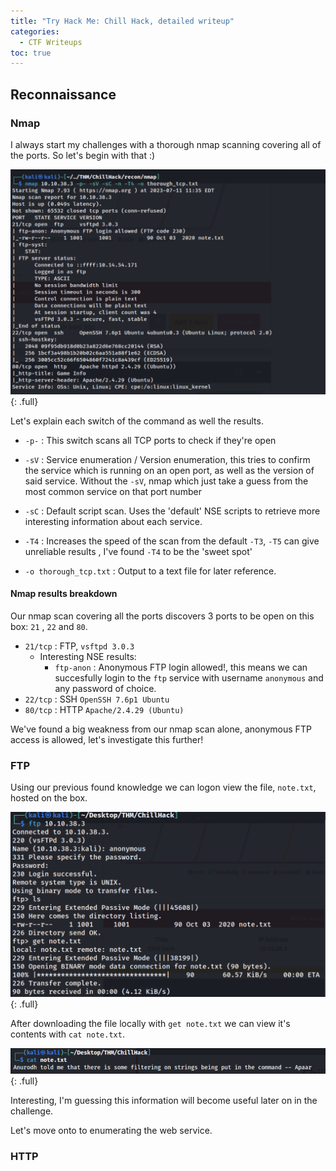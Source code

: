 ```yaml
---
title: "Try Hack Me: Chill Hack, detailed writeup"
categories:
  - CTF Writeups
toc: true
---
```


## Reconnaissance

### Nmap

I always start my challenges with a thorough nmap scanning covering all of the ports. So let's begin with that :)

[![1](/assets/images/ChillHack/1.png)](/assets/images/ChillHack/1.png){: .full}

Let's explain each switch of the command as well the results.

- `-p-` : This switch scans all TCP ports to check if they're open

- `-sV` : Service enumeration / Version enumeration, this tries to confirm the service which is running on an open port, as well as the version of said service. Without the `-sV`, nmap which just take a guess from the most common service on that port number

- `-sC` : Default script scan. Uses the 'default' NSE scripts to retrieve more interesting information about each service.

- `-T4` : Increases the speed of the scan from the default `-T3`, `-T5` can give unreliable results , I've found `-T4` to be the 'sweet spot' 

- `-o thorough_tcp.txt` : Output to a text file for later reference.

#### Nmap results breakdown

Our nmap scan covering all the ports discovers 3 ports to be open on this box: `21` , `22` and `80`.

- `21/tcp` : FTP, `vsftpd 3.0.3` 
  - Interesting NSE results:
      - `ftp-anon` : Anonymous FTP login allowed!, this means we can succesfully login to the `ftp` service with username `anonymous` and any password of choice.
- `22/tcp` : SSH `OpenSSH 7.6p1 Ubuntu`
- `80/tcp` : HTTP `Apache/2.4.29 (Ubuntu)`

We've found a big weakness from our nmap scan alone, anonymous FTP access is allowed, let's investigate this further!

### FTP

Using our previous found knowledge we can logon view the file, `note.txt`, hosted on the box.

[![2](/assets/images/ChillHack/2.png)](/assets/images/ChillHack/2.png){: .full}

After downloading the file locally with `get note.txt` we can view it's contents with `cat note.txt`.

[![3](/assets/images/ChillHack/3.PNG)](/assets/images/ChillHack/3.PNG){: .full}

Interesting, I'm guessing this information will become useful later on in the challenge.

Let's move onto to enumerating the web service.

### HTTP 